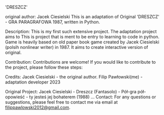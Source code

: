 'DRESZCZ'

original author: Jacek Ciesielski 
This is an adaptation of Original 'DRESZCZ' - GRA PARAGRAFOWA 1987, written in Python.

Description: This is my first such extensive project. The adaptation project aims to This is project that is ment to be entry to learning to code in python. Game is heavily based on old paper book game created by Jacek Ciesielski (polsih nonlinear writer) in 1987. It aims to create interactive version of original.

Contribution: Contributions are welcome! If you would like to contribute to the project, please follow these steps:

Credits:
Jacek Ciesielski - the original author.
Filip Pawłowski(me) - adaptation developer 2023

Original Project: Jacek Ciesielski - Dreszcz (Fantasolo) - Pół-gra pół-opowieść - ty jesteś jej bohaterem (1988)
...
Contact: For any questions or suggestions, please feel free to contact me via email at filippawlowski2012@gmail.com.